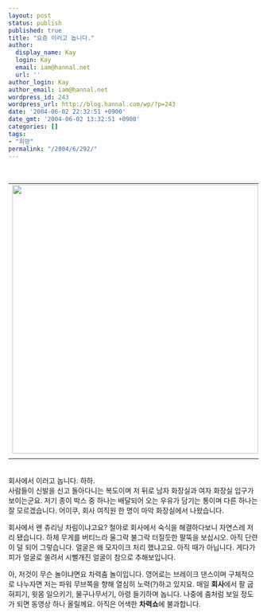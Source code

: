 ```yaml
---
layout: post
status: publish
published: true
title: "요즘 이러고 놉니다."
author:
  display_name: Kay
  login: Kay
  email: iam@hannal.net
  url: ''
author_login: Kay
author_email: iam@hannal.net
wordpress_id: 243
wordpress_url: http://blog.hannal.com/wp/?p=243
date: '2004-06-02 22:32:51 +0900'
date_gmt: '2004-06-02 13:32:51 +0900'
categories: []
tags:
- "희망"
permalink: "/2004/6/292/"
---
```

<p><center><br />
<table>
<tr>
<td><center><img src="http://blog.hannal.com/tt-attach/0602/040602222410150361/208092.jpg" width="495" height="540"></center></td>
</tr>
<tr>
<td class="centerphoto"> </td>
</tr>
</table>
<p></center><br />
회사에서 이러고 놉니다. 하하.<br />
사람들이 신발을 신고 돌아다니는 복도이며 저 뒤로 남자 화장실과 여자 화장실 입구가 보이는군요. 저기 종이 박스 중 하나는 배달되어 오는 우유가 담기는 통이며 다른 하나는 잘 모르겠습니다. 어이쿠, 회사 여직원 한 명이 마악 화장실에서 나왔습니다.</p>
<p>회사에서 왠 츄리닝 차림이냐고요? 철야로 회사에서 숙식을 해결하다보니 자연스레 저리 됐습니다. 하체 무게를 버티느라 울그락 불그락 터질듯한 팔뚝을 보십시오. 아직 단련이 덜 되어 그렇습니다. 얼굴은 왜 모자이크 처리 했냐고요. 아직 때가 아닙니다. 게다가 피가 얼굴로 쏠려서 시뻘개진 얼굴이 참으로 추해보입니다.</p>
<p>아, 저것이 무슨 놀이냐면요 차력춤 놀이입니다. 영어로는 브레이크 댄스이며 구체적으로 나누자면 저는 파워 무브쪽을 향해 열심히 노력(?)하고 있지요. 매일 <b>회사</b>에서 팔 굽혀피기, 윗몸 일으키기, 물구나무서기, 아령 들기하며 놉니다. 나중에 춤처럼 보일 정도가 되면 동영상 하나 올릴께요. 아직은 어색한 <b>차력쇼</b>에 불과합니다.</p>
